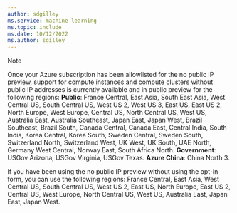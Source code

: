 ```yaml
---
author: sdgilley
ms.service: machine-learning
ms.topic: include
ms.date: 10/12/2022
ms.author: sgilley
---
```


> [!NOTE]
> Once your Azure subscription has been allowlisted for the no public IP preview, support for compute instances and compute clusters without public IP addresses is currently available and in public preview for the following regions:
> **Public**: France Central, East Asia, South East Asia, West Central US, South Central US, West US 2, West US 3, East US, East US 2, North Europe, West Europe, Central US, North Central US, West US, Australia East, Australia Southeast, Japan East, Japan West, Brazil Southeast, Brazil South, Canada Central, Canada East, Central India, South India, Korea Central, Korea South, Sweden Central, Sweden South, Switzerland North, Switzerland West, UK West, UK South, UAE North, Germany West Central, Norway East, South Africa North. 
> **Government**: USGov Arizona, USGov Virginia, USGov Texas.
> **Azure China**: China North 3.
>
> If you have been using the no public IP preview without using the opt-in form, you can use the following regions: France Central, East Asia, West Central US, South Central US, West US 2, East US, North Europe, East US 2, Central US, West Europe, North Central US, West US, Australia East, Japan East, Japan West.